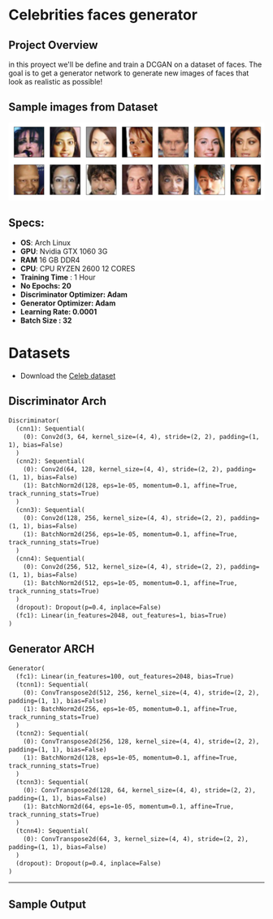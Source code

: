 # Celebrities faces generator



## Project Overview
in this proyect we'll be define and train a DCGAN on a dataset of faces. The goal is to get a generator network to generate new images of faces that look as realistic as possible!

## Sample images from Dataset
![Sample Output](https://raw.githubusercontent.com/lcarcamo1526/Celeb-faces-generator/master/assets/processed_face_data.png)


## Specs:
* **OS**: Arch Linux
* **GPU**: Nvidia GTX 1060 3G
*  **RAM** 16 GB DDR4
* **CPU**: CPU RYZEN 2600 12 CORES
* **Training Time** : 1 Hour
* **No Epochs: 20**
* **Discriminator Optimizer: Adam**
* **Generator Optimizer: Adam**
* **Learning Rate: 0.0001**
* **Batch Size : 32**




# Datasets

* Download the [Celeb dataset](http://mmlab.ie.cuhk.edu.hk/projects/CelebA.html)



## Discriminator Arch
    Discriminator(
      (cnn1): Sequential(
        (0): Conv2d(3, 64, kernel_size=(4, 4), stride=(2, 2), padding=(1, 1), bias=False)
      )
      (cnn2): Sequential(
        (0): Conv2d(64, 128, kernel_size=(4, 4), stride=(2, 2), padding=(1, 1), bias=False)
        (1): BatchNorm2d(128, eps=1e-05, momentum=0.1, affine=True, track_running_stats=True)
      )
      (cnn3): Sequential(
        (0): Conv2d(128, 256, kernel_size=(4, 4), stride=(2, 2), padding=(1, 1), bias=False)
        (1): BatchNorm2d(256, eps=1e-05, momentum=0.1, affine=True, track_running_stats=True)
      )
      (cnn4): Sequential(
        (0): Conv2d(256, 512, kernel_size=(4, 4), stride=(2, 2), padding=(1, 1), bias=False)
        (1): BatchNorm2d(512, eps=1e-05, momentum=0.1, affine=True, track_running_stats=True)
      )
      (dropout): Dropout(p=0.4, inplace=False)
      (fc1): Linear(in_features=2048, out_features=1, bias=True)
    )


## Generator ARCH
    Generator(
      (fc1): Linear(in_features=100, out_features=2048, bias=True)
      (tcnn1): Sequential(
        (0): ConvTranspose2d(512, 256, kernel_size=(4, 4), stride=(2, 2), padding=(1, 1), bias=False)
        (1): BatchNorm2d(256, eps=1e-05, momentum=0.1, affine=True, track_running_stats=True)
      )
      (tcnn2): Sequential(
        (0): ConvTranspose2d(256, 128, kernel_size=(4, 4), stride=(2, 2), padding=(1, 1), bias=False)
        (1): BatchNorm2d(128, eps=1e-05, momentum=0.1, affine=True, track_running_stats=True)
      )
      (tcnn3): Sequential(
        (0): ConvTranspose2d(128, 64, kernel_size=(4, 4), stride=(2, 2), padding=(1, 1), bias=False)
        (1): BatchNorm2d(64, eps=1e-05, momentum=0.1, affine=True, track_running_stats=True)
      )
      (tcnn4): Sequential(
        (0): ConvTranspose2d(64, 3, kernel_size=(4, 4), stride=(2, 2), padding=(1, 1), bias=False)
      )
      (dropout): Dropout(p=0.4, inplace=False)
    )


-----

## Sample Output











